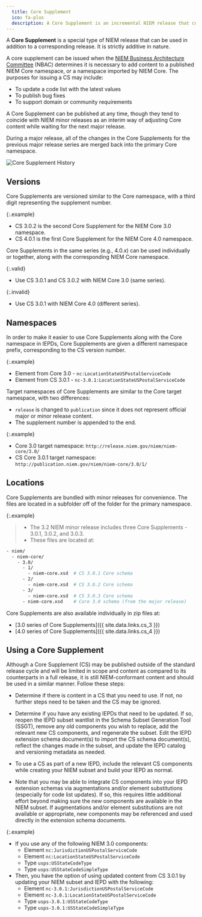 ```yaml
---
  title: Core Supplement
  ico: fa-plus
  description: A Core Supplement is an incremental NIEM release that contains new or updated components for the NIEM Core namespace.  These changes are published in separate schemas that can be used in addition to the original Core namespace. Core Supplements are used as a way of 'adjusting' Core content while it is locked between major releases.
---
```


A **Core Supplement** is a special type of NIEM release that can be used in addition to a corresponding release.  It is strictly additive in nature.

A core supplement can be issued when the [NIEM Business Architecture Committee]({{site.data.links.nbac}}) (NBAC) determines it is necessary to add content to a published NIEM Core namespace, or a namespace imported by NIEM Core.  The purposes for issuing a CS may include:

- To update a code list with the latest values
- To publish bug fixes
- To support domain or community requirements

A Core Supplement can be published at any time, though they tend to coincide with NIEM minor releases as an interim way of adjusting Core content while waiting for the next major release.

During a major release, all of the changes in the Core Supplements for the previous major release series are merged back into the primary Core namespace.

![Core Supplement History](https://www.niem.gov/sites/default/files/Release-Cycle-v5.png)

## Versions

Core Supplements are versioned similar to the Core namespace, with a third digit representing the supplement number.

{:.example}
- CS 3.0.2 is the second Core Supplement for the NIEM Core 3.0 namespace.
- CS 4.0.1 is the first Core Supplement for the NIEM Core 4.0 namespace.

Core Supplements in the same series (e.g., 4.0.x) can be used individually or together, along with the corresponding NIEM Core namespace.

{:.valid}
- Use CS 3.0.1 and CS 3.0.2 with NIEM Core 3.0 (same series).

{:.invalid}
- Use CS 3.0.1 with NIEM Core 4.0 (different series).

## Namespaces

In order to make it easier to use Core Supplements along with the Core namespace in IEPDs, Core Supplements are given a different namespace prefix, corresponding to the CS version number.

{:.example}
- Element from Core 3.0 - `nc:LocationStateUSPostalServiceCode`
- Element from CS 3.0.1 - `nc-3.0.1:LocationStateUSPostalServiceCode`

Target namespaces of Core Supplements are similar to the Core target namespace, with two differences:

- `release` is changed to `publication` since it does not represent official major or minor release content.
- The supplement number is appended to the end.

{:.example}
- Core 3.0 target namespace: `http://release.niem.gov/niem/niem-core/3.0/`
- CS Core 3.0.1 target namespace: `http://publication.niem.gov/niem/niem-core/3.0/1/`

## Locations

Core Supplements are bundled with minor releases for convenience.  The files are located in a subfolder off of the folder for the primary namespace.

{:.example}
> - The 3.2 NIEM minor release includes three Core Supplements - 3.0.1, 3.0.2, and 3.0.3.
> - These files are located at:

```sh
- niem/
  - niem-core/
    - 3.0/
      - 1/
        - niem-core.xsd  # CS 3.0.1 Core schema
      - 2/
        - niem-core.xsd  # CS 3.0.2 Core schema
      - 3/
        - niem-core.xsd  # CS 3.0.3 Core schema
      - niem-core.xsd    # Core 3.0 schema (from the major release)
```

Core Supplements are also available individually in zip files at:

- [3.0 series of Core Supplements]({{ site.data.links.cs_3 }})
- [4.0 series of Core Supplements]({{ site.data.links.cs_4 }})

## Using a Core Supplement

Although a Core Supplement (CS) may be published outside of the standard release cycle and will be limited in scope and content as compared to its counterparts in a full release, it is still NIEM-conformant content and should be used in a similar manner.  Follow these steps:

- Determine if there is content in a CS that you need to use.
If not, no further steps need to be taken and the CS may be ignored.

- Determine if you have any existing IEPDs that need to be updated.
If so, reopen the IEPD subset wantlist in the Schema Subset Generation Tool (SSGT),
remove any old components you wish to replace, add the relevant new CS components,
and regenerate the subset.
Edit the IEPD extension schema document(s) to import the CS schema document(s),
reflect the changes made in the subset, and update the IEPD catalog and versioning metadata as needed.

- To use a CS as part of a new IEPD, include the relevant CS components
while creating your NIEM subset and build your IEPD as normal.

- Note that you may be able to integrate CS components into your IEPD extension schemas
via augmentations and/or element substitutions (especially for code list updates).
If so, this requires little additional effort beyond making sure the new components are available in the NIEM subset.
If augmentations and/or element substitutions are not available or appropriate, new components may be referenced
and used directly in the extension schema documents.

{:.example}
- If you use any of the following NIEM 3.0 components:
  - Element `nc:JurisdictionUSPostalServiceCode`
  - Element `nc:LocationStateUSPostalServiceCode`
  - Type `usps:USStateCodeType`
  - Type `usps:USStateCodeSimpleType`
- Then, you have the option of using updated content from CS 3.0.1 by updating your NIEM subset and IEPD with the following:
  - Element `nc-3.0.1:JurisdictionUSPostalServiceCode`
  - Element `nc-3.0.1:LocationStateUSPostalServiceCode`
  - Type `usps-3.0.1:USStateCodeType`
  - Type `usps-3.0.1:USStateCodeSimpleType`
